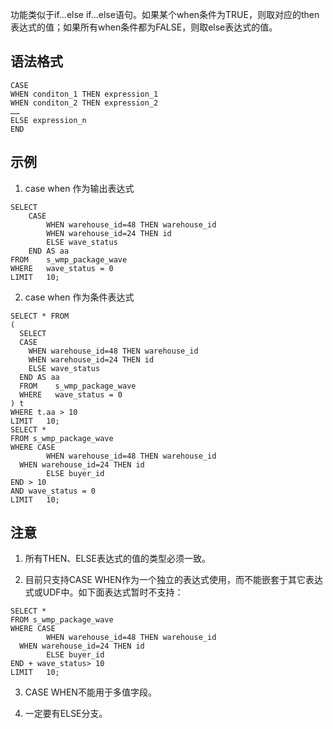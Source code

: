 功能类似于if...else if...else语句。如果某个when条件为TRUE，则取对应的then表达式的值；如果所有when条件都为FALSE，则取else表达式的值。


## 语法格式​
```
CASE 
WHEN conditon_1 THEN expression_1
WHEN conditon_2 THEN expression_2
……
ELSE expression_n
END
```

## 示例
1. case when 作为输出表达式

```
SELECT  
    CASE    
        WHEN warehouse_id=48 THEN warehouse_id
        WHEN warehouse_id=24 THEN id 
        ELSE wave_status 
    END AS aa
FROM    s_wmp_package_wave
WHERE   wave_status = 0
LIMIT   10;
```

2. case when 作为条件表达式

```
SELECT * FROM
(
  SELECT  
  CASE    
    WHEN warehouse_id=48 THEN warehouse_id
    WHEN warehouse_id=24 THEN id 
    ELSE wave_status 
  END AS aa
  FROM    s_wmp_package_wave
  WHERE   wave_status = 0
) t
WHERE t.aa > 10
LIMIT   10;
SELECT *
FROM s_wmp_package_wave
WHERE CASE 
        WHEN warehouse_id=48 THEN warehouse_id
  WHEN warehouse_id=24 THEN id
        ELSE buyer_id
END > 10
AND wave_status = 0
LIMIT   10;
```

## 注意
1. 所有THEN、ELSE表达式的值的类型必须一致。

2. 目前只支持CASE WHEN作为一个独立的表达式使用，而不能嵌套于其它表达式或UDF中。如下面表达式暂时不支持：

```
SELECT *
FROM s_wmp_package_wave
WHERE CASE 
        WHEN warehouse_id=48 THEN warehouse_id
  WHEN warehouse_id=24 THEN id
        ELSE buyer_id
END + wave_status> 10
LIMIT   10;
```

3. CASE WHEN不能用于多值字段。

4. 一定要有ELSE分支。